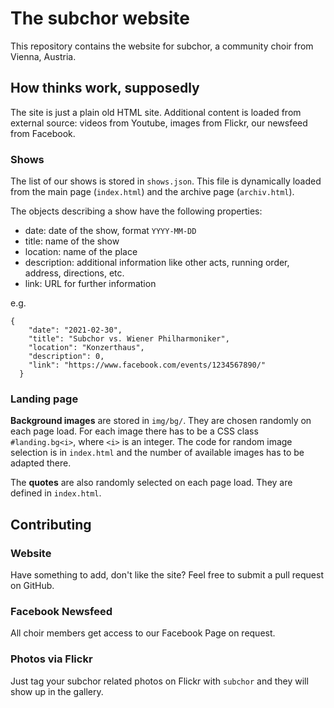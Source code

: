 # The subchor website

This repository contains the website for subchor, a community choir from Vienna, Austria.

## How thinks work, supposedly

The site is just a plain old HTML site. Additional content is loaded from external source: videos from Youtube, images from Flickr, our newsfeed from Facebook.

### Shows

The list of our shows is stored in `shows.json`. This file is dynamically loaded from the main page (`index.html`) and the archive page (`archiv.html`).

The objects describing a show have the following properties:

* date: date of the show, format `YYYY-MM-DD`
* title: name of the show
* location: name of the place
* description: additional information like other acts, running order, address, directions, etc.
* link: URL for further information

e.g.

    {
        "date": "2021-02-30",
        "title": "Subchor vs. Wiener Philharmoniker",
        "location": "Konzerthaus",
        "description": 0,
        "link": "https://www.facebook.com/events/1234567890/"
      }

### Landing page

**Background images** are stored in `img/bg/`. They are chosen randomly on each page load. For each image there has to be a CSS class `#landing.bg<i>`, where `<i>` is an integer. The code for random image selection is in `index.html` and the number of available images has to be adapted there.

The **quotes** are also randomly selected on each page load. They are defined in `index.html`.

## Contributing

### Website

Have something to add, don't like the site? Feel free to submit a pull request on GitHub.

### Facebook Newsfeed

All choir members get access to our Facebook Page on request.

### Photos via Flickr 

Just tag your subchor related photos on Flickr with `subchor` and they will show up in the gallery.
